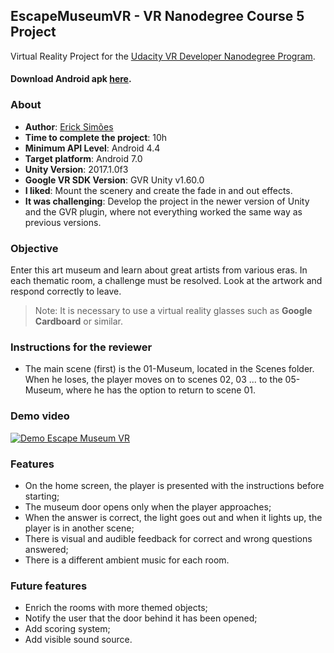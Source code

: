 EscapeMuseumVR - VR Nanodegree Course 5 Project
-------------------------------------------------------------------------------
Virtual Reality Project for the [Udacity VR Developer Nanodegree Program](https://www.udacity.com/vr).

#### Download Android apk [here](https://github.com/ErickSimoes/EscapeMuseumVR/releases/download/v1.0/EscapeMuseumVR.apk).

### About
* **Author**: [Erick Simões](https://github.com/ErickSimoes)
* **Time to complete the project**: 10h
* **Minimum API Level**: Android 4.4
* **Target platform**: Android 7.0
* **Unity Version**: 2017.1.0f3
* **Google VR SDK Version**: GVR Unity v1.60.0
* **I liked**: Mount the scenery and create the fade in and out effects.
* **It was challenging**: Develop the project in the newer version of Unity and the GVR plugin, where not everything worked the same way as previous versions.

### Objective
Enter this art museum and learn about great artists from various eras. In each thematic room, a challenge must be resolved. Look at the artwork and respond correctly to leave.
> Note: It is necessary to use a virtual reality glasses such as **Google Cardboard** or similar.

### Instructions for the reviewer
* The main scene (first) is the 01-Museum, located in the Scenes folder. When he loses, the player moves on to scenes 02, 03 ... to the 05-Museum, where he has the option to return to scene 01.

### Demo video
[![Demo Escape Museum VR](https://j.gifs.com/LgjLLj.gif)](https://youtu.be/PzS2okTQw6w)

### Features
* On the home screen, the player is presented with the instructions before starting;
* The museum door opens only when the player approaches;
* When the answer is correct, the light goes out and when it lights up, the player is in another scene;
* There is visual and audible feedback for correct and wrong questions answered;
* There is a different ambient music for each room.

### Future features
* Enrich the rooms with more themed objects;
* Notify the user that the door behind it has been opened;
* Add scoring system;
* Add visible sound source.